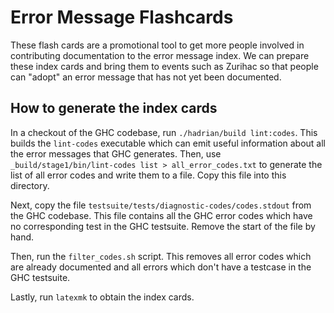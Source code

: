 # Error Message Flashcards

These flash cards are a promotional tool to get more people involved in contributing documentation to the error message index.
We can prepare these index cards and bring them to events such as Zurihac
so that people can "adopt" an error message that has not yet been documented.

## How to generate the index cards

In a checkout of the GHC codebase, run `./hadrian/build lint:codes`.
This builds the `lint-codes` executable which can emit useful information about all the error messages that GHC generates.
Then, use `_build/stage1/bin/lint-codes list > all_error_codes.txt` to generate the list of all error codes and write them to a file. Copy this file into this directory.

Next, copy the file `testsuite/tests/diagnostic-codes/codes.stdout` from the GHC codebase. This file contains all the GHC error codes which have no corresponding test in the GHC testsuite. Remove the start of the file by hand.

Then, run the `filter_codes.sh` script. This removes all error codes which are already documented and all errors which don't have a testcase in the GHC testsuite.

Lastly, run `latexmk` to obtain the index cards.
